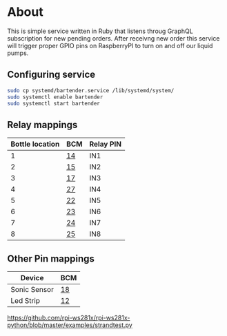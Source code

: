 # About

This is simple service written in Ruby that listens throug GraphQL subscription for new pending orders. After receivng new order this service will trigger proper GPIO pins on RaspberryPI to turn on and off our liquid pumps.

## Configuring service

```bash
sudo cp systemd/bartender.service /lib/systemd/system/
sudo systemctl enable bartender
sudo systemctl start bartender
```

## Relay mappings

| Bottle location | BCM | Relay PIN |
| -------------  | ------------- | ------------- |
| 1 | [14](https://pinout.xyz/pinout/pin8_gpio14)  | IN1 |
| 2 | [15](https://pinout.xyz/pinout/pin10_gpio15) | IN2 |
| 3 | [17](https://pinout.xyz/pinout/pin11_gpio17) | IN3 |
| 4 | [27](https://pinout.xyz/pinout/pin13_gpio27) | IN4 |
| 5 | [22](https://pinout.xyz/pinout/pin15_gpio22) | IN5 |
| 6 | [23](https://pinout.xyz/pinout/pin16_gpio23) | IN6 |
| 7 | [24](https://pinout.xyz/pinout/pin18_gpio24) | IN7 |
| 8 | [25](https://pinout.xyz/pinout/pin22_gpio25) | IN8 |

## Other Pin mappings

| Device | BCM 
| -------------  | ------------- | 
| Sonic Sensor | [18](https://pinout.xyz/pinout/pin12_gpio18#) |
| Led Strip | [12](https://pinout.xyz/pinout/pin32_gpio12#) |

https://github.com/rpi-ws281x/rpi-ws281x-python/blob/master/examples/strandtest.py